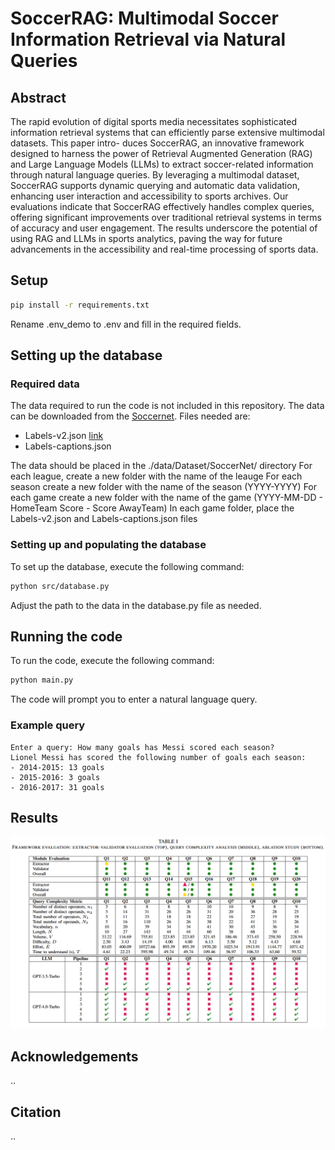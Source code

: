 # SoccerRAG: Multimodal Soccer Information Retrieval via Natural Queries

## Abstract
The rapid evolution of digital sports media necessitates sophisticated information retrieval systems that can efficiently parse extensive multimodal datasets. This paper intro-
duces SoccerRAG, an innovative framework designed to harness the power of Retrieval Augmented Generation (RAG) and Large
Language Models (LLMs) to extract soccer-related information through natural language queries. By leveraging a multimodal
dataset, SoccerRAG supports dynamic querying and automatic data validation, enhancing user interaction and accessibility to
sports archives. Our evaluations indicate that SoccerRAG effectively handles complex queries, offering significant improvements
over traditional retrieval systems in terms of accuracy and
user engagement. The results underscore the potential of using
RAG and LLMs in sports analytics, paving the way for future
advancements in the accessibility and real-time processing of
sports data.
## Setup
````bash
pip install -r requirements.txt
````
Rename .env_demo to .env and fill in the required fields.

## Setting up the database

### Required data
The data required to run the code is not included in this repository. 
The data can be downloaded from the [Soccernet](https://www.soccer-net.org/data).
Files needed are:
* Labels-v2.json [link](https://www.soccer-net.org/data#h.5klq86rmgt96)
* Labels-captions.json

The data should be placed in the ./data/Dataset/SoccerNet/ directory
For each league, create a new folder with the name of the leauge
For each season create a new folder with the name of the season (YYYY-YYYY)
For each game create a new folder with the name of the game (YYYY-MM-DD - HomeTeam Score - Score AwayTeam)
In each game folder, place the Labels-v2.json and Labels-captions.json files

### Setting up and populating the database
To set up the database, execute the following command:
````bash
python src/database.py
````
Adjust the path to the data in the database.py file as needed.

## Running the code
To run the code, execute the following command:
````bash
python main.py
````
The code will prompt you to enter a natural language query.

### Example query
````angular2html
Enter a query: How many goals has Messi scored each season?
Lionel Messi has scored the following number of goals each season:
- 2014-2015: 13 goals
- 2015-2016: 3 goals
- 2016-2017: 31 goals
````

## Results
![result-table.png](media%2Fresult-table.png)

## Acknowledgements
..

## Citation
..

